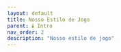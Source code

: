 ```yaml
---
layout: default
title: Nosso Estilo de Jogo
parent: 🕯️ Intro
nav_order: 2
description: "Nosso estilo de jogo"
---
```

